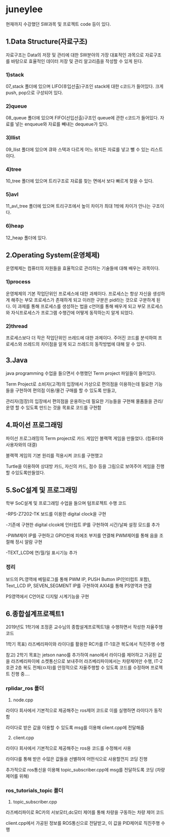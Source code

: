 # juneylee
현재까지 수강했던 SW과목 및 프로젝트 code 등이 있다. 

## **1.Data Structure(자료구조)**

자료구조는 Data의 저장 및 관리에 대한 SW분야의 가장 대표적인 과목으로 자료구조를 바탕으로 효율적인 데이터 저장 및 관리 알고리즘을 작성할 수 있게 된다. 

  ### 1)stack
  
  07_stack 폴더에 있으며 LIFO(후입선출)구조인 stack에 대한 c코드가 들어있다. 크게 push, pop으로 구성되어 있다.

  ### 2)queue
  
  08_queue 폴더에 있으며 FIFO(선입선출)구조인 queue에 관한 c코드가 들어있다. 자료를 넣는 enqueue와 자료를 빼내는 dequeue가 있다.

  ### 3)llist
  
  09_llist 폴더에 있으며 큐와 스택과 다르게 어느 위치든 자료를 넣고 뺄 수 있는 리스트이다.

  ### 4)tree
  
  10_tree 폴더에 있으며 트리구조로 자료를 찾는 면에서 보다 빠르게 찾을 수 있다.

  ### 5)avl
  
  11_avl_tree 폴더에 있으며 트리구조에서 높이 차이가 최대 1밖에 차이가 안나는 구조이다.

  ### 6)heap
  
  12_heap 폴더에 있다.


## **2.Operating System(운영체제)**

운영체제는 컴퓨터의 자원들을 효율적으로 관리하는 기술들에 대해 배우는 과목이다.

  ### 1)process
  
운영체제의 기본 작업단위인 프로세스에 대한 과제이다. 프로세스는 항상 자신을 생성하게 해주는 부모 프로세스가 존재하게 되고 이러한 구분은 pid라는    것으로 구분하게 된다. 이 과제를 통해 프로세스를 생성하는 법을 c언어를 통해 배우게 되고 부모 프로세스와 자식프로세스가 프로그램 수행간에 어떻게 동작하는지 알게 되었다.

  ### 2)thread
  
프로세스보다 더 작은 작업단위인 쓰레드에 대한 과제이다. 주어진 코드를 분석하여 프로세스와 쓰레드의 차이점을 알게 되고 쓰레드의 동작방법에 대해 알 수 있다.


## **3.Java**

java programming 수업을 들으면서 수행했던 Term project 파일들이 들어있다. 

Term Project로 소비자(고객)의 입장에서 가상으로 편의점을 이용하는데 필요한 기능들을 구현하여 편의점 이용/물건 구매를 할 수 있도록 만들고, 

관리자(점장)의 입장에서 편의점을 운용하는데 필요한 기능들을 구현해 물품들을 관리/운영 할 수 있도록 만드는 것을 목표로 코드를 구현함


## **4.파이선 프로그래밍**

파이선 프로그래밍의 Term project로 카드 게임인 블랙잭 게임을 만들었다. (컴퓨터와 사용자와의 대결)

블랙잭 게임의 기본 원리를 적용시켜 코드를 구현했고 

Turtle을 이용하여 상대방 카드, 자신의 카드, 점수 등을 그림으로 보여주어 게임을 진행할 수있도록만들었다.


## **5.SoC설계 및 프로그래밍**

학부 SoC설계 및 프로그래밍 수업을 들으며 텀프로젝트 수행 코드

-RPS-Z7202-TK 보드를 이용한 digital clock을 구현

-기존에 구현한 digital clcok에 인터럽트 IP를 구현하여 시간/날짜 설정 모드를 추가

-PWM제어 IP를 구현하고 GPIO핀에 피에조 부저를 연결해 PWM제어를 통해 음을 조절해 정시 알람 구현

-TEXT_LCD에 연/월/일 표시기능 추가


### 정리
보드의 PL영역에 베릴로그를 통해 PWM IP, PUSH Button IP(인터럽트 포함), Text_LCD IP, SEVEN_SEGMENT IP를 구현하여 AXI4를 통해 PS영역과 연결

PS영역에서 C언어로 디지털 시계기능을 구현



## **6.종합설계프로젝트1**

2019년도 1학기에 조정훈 교수님의 종합설계프로젝트1을 수행하면서 작성한 자율주행 코드

1학기 목표) 라즈베리파이와 라이다를 활용한 RC카를 IT-1호관 복도에서 직진주행 수행

참고) 2학기 목표는 jetson nano를 추가하여 nano에서 라이다를 제어하고 가공된 값을 라즈베리파이에 소켓통신으로 보내주어 라즈베리파이에서는 차량제어만 수행,  IT-2호관 2층 복도 전체(ㅁ자)를 안정적으로 자율주행할 수 있도록 코드를 수정하며 프로젝트 진행 중....

### rplidar_ros 폴더
1. node.cpp 
  
라이다 회사에서 기본적으로 제공해주는 ros제어 코드로 이를 실행하면 라이다가 동작함
  
라이다로 받은 값을 이용할 수 있도록 msg를 이용해 client.cpp에 전달해줌


2. client.cpp
  
라이다 회사에서 기본적으로 제공해주는 ros용 코드를 수정해서 사용
  
라이다를 통해 받은 수많은 값들을 선별하여 어떤식으로 사용할껀지 코딩 진행
  
추가적으로 ros통신을 이용해 topic_subscriber.cpp에 msg를 전달하도록 코딩 (차량 제어를 위해)


### ros_tutorials_topic 폴더
1. topic_subscriber.cpp
  
라즈베리파이로 RC카의 서보모터,dc모터 제어를 통해 차량을 구동하는 차량 제어 코드
  
client.cpp에서 가공된 정보를 ROS통신으로 전달받고, 이 값을 PID제어로 직진주행 수행
  

